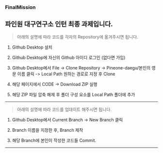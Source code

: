 ### FinalMission

## 파인원 대구연구소 인턴 최종 과제입니다.

> 아래의 설명에 따라 코드를 각자의 Repository에 옮겨주시면 됩니다.

1. Github Desktop 설치

2. Github Desktop에 자신의 Github 아이디 로그인 (없다면 가입)

3. Github Desktop에서 File -> Clone Repository -> Pineone-daegu/본인의 영문 이름 클릭 -> Local Path 원하는 경로로 지정 후 Clone

4. 해당 페이지에서 CODE -> Download ZIP 실행

5. 해당 ZIP 파일 압축 해제 후 폴더 구성 요소를 Local Path 폴더에 추가

- - -

> 아래의 설명에 따라 코드를 업데이트 해주시면 됩니다.

1. Github Desktop에서 Current Branch -> New Branch 클릭

2. Branch 이름을 지정한 후, Branch 제작

3. 해당 Branch에 본인이 작성한 코드들 Commit.

- - -
